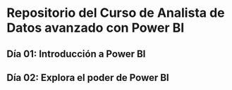 # **Repositorio del Curso de Analista de Datos avanzado con Power BI**
## Día 01: Introducción a Power BI
## Día 02: Explora el poder de Power BI